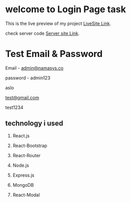 # welcome to Login Page task 

This is the live preview of my project [LiveSite Link](https://friendly-perlman-2f9748.netlify.app/login).


check server code [Server site Link](https://github.com/gias-uddin-swe/login-page-server).


# Test Email & Password

Email - admin@namasys.co

password - admin123

aslo 

test@gmail.com

test1234

## technology i used 

1. React.js

2. React-Bootstrap

3. React-Router

4. Node.js

5. Express.js

6. MongoDB

7. React-Modal



